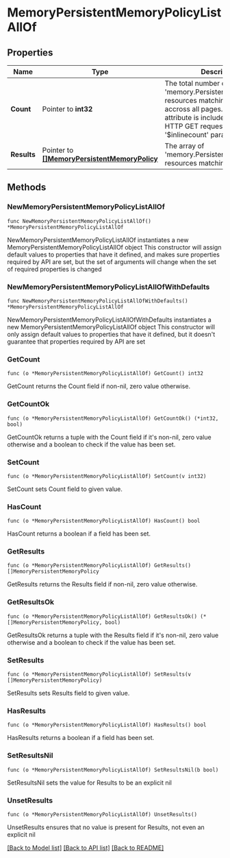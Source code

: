 # MemoryPersistentMemoryPolicyListAllOf

## Properties

Name | Type | Description | Notes
------------ | ------------- | ------------- | -------------
**Count** | Pointer to **int32** | The total number of &#39;memory.PersistentMemoryPolicy&#39; resources matching the request, accross all pages. The &#39;Count&#39; attribute is included when the HTTP GET request includes the &#39;$inlinecount&#39; parameter. | [optional] 
**Results** | Pointer to [**[]MemoryPersistentMemoryPolicy**](MemoryPersistentMemoryPolicy.md) | The array of &#39;memory.PersistentMemoryPolicy&#39; resources matching the request. | [optional] 

## Methods

### NewMemoryPersistentMemoryPolicyListAllOf

`func NewMemoryPersistentMemoryPolicyListAllOf() *MemoryPersistentMemoryPolicyListAllOf`

NewMemoryPersistentMemoryPolicyListAllOf instantiates a new MemoryPersistentMemoryPolicyListAllOf object
This constructor will assign default values to properties that have it defined,
and makes sure properties required by API are set, but the set of arguments
will change when the set of required properties is changed

### NewMemoryPersistentMemoryPolicyListAllOfWithDefaults

`func NewMemoryPersistentMemoryPolicyListAllOfWithDefaults() *MemoryPersistentMemoryPolicyListAllOf`

NewMemoryPersistentMemoryPolicyListAllOfWithDefaults instantiates a new MemoryPersistentMemoryPolicyListAllOf object
This constructor will only assign default values to properties that have it defined,
but it doesn't guarantee that properties required by API are set

### GetCount

`func (o *MemoryPersistentMemoryPolicyListAllOf) GetCount() int32`

GetCount returns the Count field if non-nil, zero value otherwise.

### GetCountOk

`func (o *MemoryPersistentMemoryPolicyListAllOf) GetCountOk() (*int32, bool)`

GetCountOk returns a tuple with the Count field if it's non-nil, zero value otherwise
and a boolean to check if the value has been set.

### SetCount

`func (o *MemoryPersistentMemoryPolicyListAllOf) SetCount(v int32)`

SetCount sets Count field to given value.

### HasCount

`func (o *MemoryPersistentMemoryPolicyListAllOf) HasCount() bool`

HasCount returns a boolean if a field has been set.

### GetResults

`func (o *MemoryPersistentMemoryPolicyListAllOf) GetResults() []MemoryPersistentMemoryPolicy`

GetResults returns the Results field if non-nil, zero value otherwise.

### GetResultsOk

`func (o *MemoryPersistentMemoryPolicyListAllOf) GetResultsOk() (*[]MemoryPersistentMemoryPolicy, bool)`

GetResultsOk returns a tuple with the Results field if it's non-nil, zero value otherwise
and a boolean to check if the value has been set.

### SetResults

`func (o *MemoryPersistentMemoryPolicyListAllOf) SetResults(v []MemoryPersistentMemoryPolicy)`

SetResults sets Results field to given value.

### HasResults

`func (o *MemoryPersistentMemoryPolicyListAllOf) HasResults() bool`

HasResults returns a boolean if a field has been set.

### SetResultsNil

`func (o *MemoryPersistentMemoryPolicyListAllOf) SetResultsNil(b bool)`

 SetResultsNil sets the value for Results to be an explicit nil

### UnsetResults
`func (o *MemoryPersistentMemoryPolicyListAllOf) UnsetResults()`

UnsetResults ensures that no value is present for Results, not even an explicit nil

[[Back to Model list]](../README.md#documentation-for-models) [[Back to API list]](../README.md#documentation-for-api-endpoints) [[Back to README]](../README.md)


